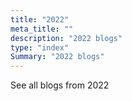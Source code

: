 ```yaml
---
title: "2022"
meta_title: ""
description: "2022 blogs"
type: "index"
Summary: "2022 blogs"
---
```

See all blogs from 2022
